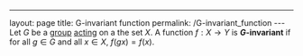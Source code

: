 ---
 layout: page
 title: G-invariant function
 permalink: /G-invariant_function
---Let $G$ be a [group](https://defsmath.github.io/DefsMath/group) [acting](https://defsmath.github.io/DefsMath/group_action) on a the set $X$. A function $f:X\to Y$ is **$G$-invariant** if for all $g\in G$ and all $x\in X$, $f(gx) = f(x)$. 